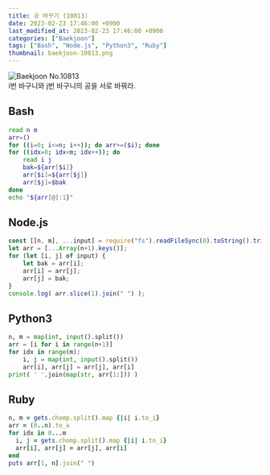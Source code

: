 ```yaml
---
title: 공 바꾸기 (10813)
date: 2023-02-23 17:46:00 +0900
last_modified_at: 2023-02-23 17:46:00 +0900
categories: ["Baekjoon"]
tags: ["Bash", "Node.js", "Python3", "Ruby"]
thumbnail: baekjoon-10813.png
---
```


![Baekjoon No.10813](baekjoon-10813.png)  
i번 바구니와 j번 바구니의 공을 서로 바꿔라.

## Bash
```bash
read n m
arr=()
for ((i=0; i<=n; i++)); do arr+=($i); done
for ((idx=0; idx<m; idx++)); do
	read i j
	bak=${arr[$i]}
	arr[$i]=${arr[$j]}
	arr[$j]=$bak
done
echo "${arr[@]:1}"
```

## Node.js
```javascript
const [[n, m], ...input] = require("fs").readFileSync(0).toString().trim().split("\n").map(x => x.split(" ").map(Number));
let arr = [...Array(n+1).keys()];
for (let [i, j] of input) {
	let bak = arr[i];
	arr[i] = arr[j];
	arr[j] = bak;
}
console.log( arr.slice(1).join(" ") );
```

## Python3
```python
n, m = map(int, input().split())
arr = [i for i in range(n+1)]
for idx in range(m):
    i, j = map(int, input().split())
    arr[i], arr[j] = arr[j], arr[i]
print( ' '.join(map(str, arr[1:])) )
```

## Ruby
```ruby
n, m = gets.chomp.split().map {|i| i.to_i}
arr = (0..n).to_a
for idx in 0...m
  i, j = gets.chomp.split().map {|i| i.to_i}
  arr[i], arr[j] = arr[j], arr[i]
end
puts arr[1, n].join(" ")
```
